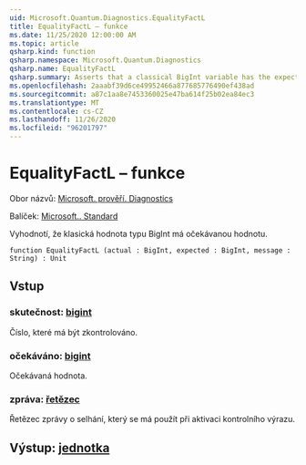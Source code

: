 ```yaml
---
uid: Microsoft.Quantum.Diagnostics.EqualityFactL
title: EqualityFactL – funkce
ms.date: 11/25/2020 12:00:00 AM
ms.topic: article
qsharp.kind: function
qsharp.namespace: Microsoft.Quantum.Diagnostics
qsharp.name: EqualityFactL
qsharp.summary: Asserts that a classical BigInt variable has the expected value.
ms.openlocfilehash: 2aaabf39d6ce49952466a877685776490ef438ad
ms.sourcegitcommit: a87c1aa8e7453360025e47ba614f25b02ea84ec3
ms.translationtype: MT
ms.contentlocale: cs-CZ
ms.lasthandoff: 11/26/2020
ms.locfileid: "96201797"
---
```

# <a name="equalityfactl-function"></a>EqualityFactL – funkce

Obor názvů: [Microsoft. prověří. Diagnostics](xref:Microsoft.Quantum.Diagnostics)

Balíček: [Microsoft.. Standard](https://nuget.org/packages/Microsoft.Quantum.Standard)


Vyhodnotí, že klasická hodnota typu BigInt má očekávanou hodnotu.

```qsharp
function EqualityFactL (actual : BigInt, expected : BigInt, message : String) : Unit
```


## <a name="input"></a>Vstup

### <a name="actual--bigint"></a>skutečnost: [bigint](xref:microsoft.quantum.lang-ref.bigint)

Číslo, které má být zkontrolováno.


### <a name="expected--bigint"></a>očekáváno: [bigint](xref:microsoft.quantum.lang-ref.bigint)

Očekávaná hodnota.


### <a name="message--string"></a>zpráva: [řetězec](xref:microsoft.quantum.lang-ref.string)

Řetězec zprávy o selhání, který se má použít při aktivaci kontrolního výrazu.



## <a name="output--unit"></a>Výstup: [jednotka](xref:microsoft.quantum.lang-ref.unit)

